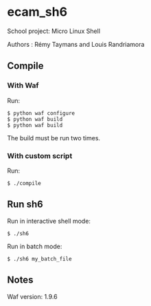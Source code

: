 ecam_sh6
========
School project: Micro Linux Shell

Authors : Rémy Taymans and Louis Randriamora

Compile
-------
### With Waf
Run:

    $ python waf configure
    $ python waf build
    $ python waf build

The build must be run two times.

### With custom script
Run:

    $ ./compile

Run sh6
-------
Run in interactive shell mode:

    $ ./sh6

Run in batch mode:

    $ ./sh6 my_batch_file

Notes
----
Waf version: 1.9.6

